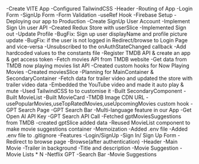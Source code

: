 -Create VITE App
-Configured TailwindCSS
-Header
-Routing of App
-Login Form
-SignUp Form
-Form Validation
-useRef Hook
-Firebase Setup
-Deploying our app to Production
-Create SignUp User Account
-Implement Sign Un user API
-Created Redux Store with userSlice
-Implemented Sign out
-Update Profile
-BugFix: Sign up user displayName and profile picture update
-BugFix: if the user is not logged in Redirect/browse to Login Page and vice-versa
-Unsubscribed to the onAuthStateChanged callback
-Add hardcoded values to the constants file
-Register TMDB API & create an app & get access token
-Fetch movies API from TMDB website
-Get data from TMDB now playing movies list API
-Created custom hooks for Now Playing Movies
-Created moviesSlice
-Planning for MainContainer & SecondaryContainer
-Fetch data for trailer video and updated the store with trailer video data
-Embedded the YouTube video and made it auto play & mute
-Used TailwindCSS to to customise it
-Built SecondaryComponent
-Built MovieList
-Built MovieCard
-TMDB Image CDN URL
-usePopularMovies,useTopRatedMovies,useUpcomingMovies custom hook
-GPT Search Page
-GPT Search Bar
-Multi-language feature in our App
-Get Open AI API Key
-GPT Search API Call
-Fetched gptMoviesSuggestions from TMDB
-created gptSlice added data
-Reused MovieList component to make movie suggestions container
-Memoization
-Added .env file
-Added .env file to .gitignore
-Features
-Login/SignUp
-Sign In/ Sign Up Form
-Redirect to browse page
-Browse(after authentication)
-Header
-Main Movie
-Trailer in background
-Title and description
-Movie Suggestion
-Movie Lists * N
-Netflix GPT
-Search Bar
-Movie Suggestions